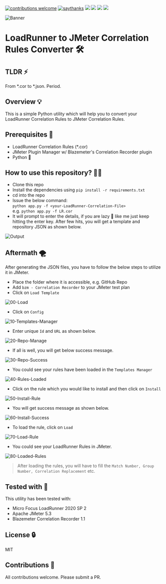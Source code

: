 [![contributions welcome](https://img.shields.io/badge/contributions-welcome-1EAEDB)]()
[![saythanks](https://img.shields.io/badge/say-thanks-1EAEDB.svg)](https://saythanks.io/to/catch.nkn%40gmail.com)
[![](https://img.shields.io/badge/license-MIT-0a0a0a.svg?style=flat&colorA=1EAEDB)](https://qainsights.com)
[![](https://img.shields.io/badge/%E2%9D%A4-QAInsights-0a0a0a.svg?style=flat&colorA=1EAEDB)](https://qainsights.com)
[![](https://img.shields.io/badge/%E2%9D%A4-YouTube%20Channel-0a0a0a.svg?style=flat&colorA=1EAEDB)](https://www.youtube.com/user/QAInsights?sub_confirmation=1)
[![](https://img.shields.io/badge/donate-paypal-1EAEDB)](https://www.paypal.com/paypalme/)

![Banner](/assets/00-Banner.jpg)

# LoadRunner to JMeter Correlation Rules Converter 🛠

## TLDR ⚡

From *.cor to *.json. Period.

## Overview 💡

This is a simple Python utility which will help you to convert your LoadRunner Correlation Rules to JMeter Correlation Rules.

## Prerequisites 🚩

* LoadRunner Correlation Rules (*.cor)
* JMeter Plugin Manager w/ Blazemeter's Correlation Recorder plugin
* Python 🐍

## How to use this repository? 🏃‍♂️

* Clone this repo
* Install the dependencies using
`pip install -r requirements.txt`
* cd into the repo
* Issue the below command:  
`python app.py -f <your-LoadRunner-Correlation-File>`  
e.g. `python app.py -f LR.cor`
* It will prompt to enter the details, if you are lazy 🐢 like me just keep hitting the enter key. After few hits, you will get a template and repository JSON as shown below.  

![Output](/assets/Output.jpg)

## Aftermath 🌪

After generating the JSON files, you have to follow the below steps to utilize it in JMeter.

* Place the folder where it is accessible, e.g. GitHub Repo
* Add `bzm - Correlation Recorder` to your JMeter test plan
* Click on `Load Template`

![00-Load](/assets/00-Load.jpg)

* Click on `Config`

![10-Templates-Manager](/assets/10-Templates-Manager.jpg)

* Enter unique `Id` and `URL` as shown below.

![20-Repo-Manage](/assets/20-Repo-Manager.jpg)

* If all is well, you will get below success message.

![30-Repo-Success](/assets/30-Repo-Success.jpg)

* You could see your rules have been loaded in the `Templates Manager`

![40-Rules-Loaded](/assets/40-Rules-Loaded.jpg)

* Click on the rule which you would like to install and then click on `Install`

![50-Install-Rule](/assets/50-Install-Rule.jpg)

* You will get success message as shown below.

![60-Install-Success](/assets/60-Install-Success.jpg)

* To load the rule, click on `Load`

![70-Load-Rule](/assets/70-Load-Rule.jpg)

* You could see your LoadRunner Rules in JMeter.

![80-Loaded-Rules](/assets/80-Loaded-Rules.jpg)

> After loading the rules, you will have to fill the `Match Number, Group Number, Correlation Replacement` etc. 

## Tested with 🔨

This utility has been tested with:

* Micro Focus LoadRunner 2020 SP 2
* Apache JMeter 5.3
* Blazemeter Correlation Recorder 1.1

## License 🔒

MIT

## Contributions 💙

All contributions welcome. Please submit a PR.
